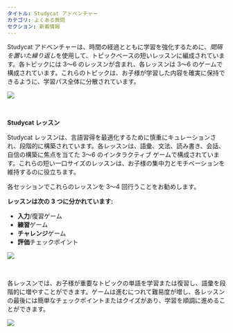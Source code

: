 ```yaml
---
タイトル: Studycat アドベンチャー
カテゴリ: よくある質問
セクション: 新着情報
---
```

Studycat アドベンチャーは、時間の経過とともに学習を強化するために、*間隔を置いた繰り返し*を使用して、トピックベースの短いレッスンに編成されています。各トピックには 3～6 のレッスンが含まれ、各レッスンは 3～6 のゲームで構成されています。これらのトピックは、お子様が学習した内容を確実に保持できるように、学習パス全体に分散されています。

![](https://help.Studycat.com/hc/article_attachments/40395054421145)

 

**Studycat レッスン**

Studycat レッスンは、言語習得を最適化するために慎重にキュレーションされ、段階的に構築されています。各レッスンは、語彙、文法、読み書き、会話、自信の構築に焦点を当てた 3～6 のインタラクティブ ゲームで構成されています。これらの短い一口サイズのレッスンは、お子様の集中力とモチベーションを維持するのに役立ちます。  

各セッションでこれらのレッスンを 3～4 回行うことをお勧めします。

**レッスンは次の 3 つに分かれています:**

* **入力**/復習ゲーム
* **練習**ゲーム
* **チャレンジ**ゲーム
* **評価**チェックポイント

![](https://help.Studycat.com/hc/article_attachments/40396315316121)

 

各レッスンでは、お子様が重要なトピックの単語を学習または復習し、語彙を段階的に増やすことができます。ゲームは進むにつれて難易度が増し、各レッスンの最後には簡単なチェックポイントまたはクイズがあり、学習を順調に進めることができます。

![](https://help.Studycat.com/hc/article_attachments/40396294306841)
